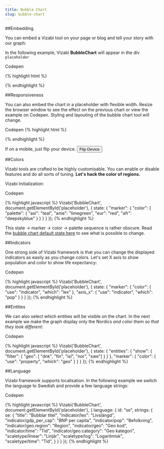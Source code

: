 ```yaml
---
title: Bubble Chart
slug: bubble-chart
---
```


##Embedding

You can embed a Vizabi tool on your page or blog and tell your story with our graph:

<div id="bubble-chart-placeholder" class="vizabi-placeholder no-border"></div>

In the following example, Vizabi **BubbleChart** will appear in the div `placeholder`

<a onclick='openBubbleChartExample()' class="button code-btn"><i class='fa fa-codepen'></i> Codepen</a>

{% highlight html %}
<link rel="stylesheet" type="text/css" href="path/to/vizabi.css">
<script src="path/to/vizabi.js"></script>
<div id='placeholder' width="600px" height="400px"></div>
<script>
	var viz = Vizabi('BubbleChart', document.getElementById('placeholder'));
</script>
{% endhighlight %}


##Responsiveness

You can also embed the chart in a placeholder with flexible width. Resize the browser window to see the effect on the previous chart or <a onclick='openBubbleChartExample2()'>view the example on Codepen</a>. Styling and layouting of the bubble chart tool will change.

<a onclick='openBubbleChartExample2()' class="button code-btn"><i class='fa fa-codepen'></i> Codepen</a>
{% highlight html %}
<div id='placeholder' style='position: absolute; top: 0;
bottom: 0; left: 0; right: 0;'></div>
{% endhighlight %}

If on a mobile, just flip your device. <button class="button right" onclick="flipDeviceBubbleChart()"><i class="fa fa-repeat"></i> Flip Device</button>

<div id="bubble-chart-placeholder2" class="vizabi-placeholder mobile landscape"></div>



##Colors

Vizabi tools are crafted to be highly customisable. You can enable or disable features and do all sorts of tuning. **Let's hack the color of regions.**

<div id="bubble-chart-placeholder3" class="vizabi-placeholder no-border"></div>

Vizabi Initialization:

<a onclick='openBubbleChartExample3()' class="button code-btn"><i class='fa fa-codepen'></i> Codepen</a>

{% highlight javascript %}
Vizabi('BubbleChart', document.getElementById('placeholder'), { 
	state: {
	    "marker": {
	        "color": {
	            "palette": {
	                "asi": "teal",
	                "ame": "limegreen",
	                "eur": "red",
	                "afr": "deepskyblue"
	            }
	        }
	    }
	}
});
{% endhighlight %}

This state &#8594; marker &#8594; color &#8594; palette sequence is rather obscure. Read the [bubble chart default state here](https://github.com/Gapminder/vizabi/blob/develop/src/tools/bubblechart/bubblechart-tool.js#L46) to see what is possible to change.

##Indicators

One strong side of Vizabi framework is that you can change the displayed indicators as easily as you change colors. Let's set X axis to show population and color to show life expectancy:

<!-- <div id="bubble-chart-placeholder4" class="vizabi-placeholder no-border"></div> -->

<a onclick='openBubbleChartExample4()' class="button code-btn"><i class='fa fa-codepen'></i> Codepen</a>

{% highlight javascript %}
Vizabi('BubbleChart', document.getElementById('placeholder'), { 
	state: {
        "marker": {
            "color": {
                "use": "indicator",
                "which": "lex"
            },
            "axis_x": {
                "use": "indicator",
                "which": "pop"
            }
        }
	}
});
{% endhighlight %}

##Entities

We can also select which entities will be visible on the chart. In the next example we make the graph display only the Nordics *and color them so that they look different*: 

<!-- <div id="bubble-chart-placeholder5" class="vizabi-placeholder no-border"></div> -->

<a onclick='openBubbleChartExample5()' class="button code-btn"><i class='fa fa-codepen'></i> Codepen</a>

{% highlight javascript %}
Vizabi('BubbleChart', document.getElementById('placeholder'), { 
	state: {
	    "entities": {
	        "show": {
	            "filter": {
	                 "geo": [ "dnk", "fin", "isl", "nor", "swe"]
	             }
	        }
	    },
	    "marker": {
	        "color": {
	            "use": "property",
	            "which": "geo"
	        }
	    }
	}
});
{% endhighlight %}

##Language

Vizabi framework supports localisation. In the following example we switch the language to Swedish and provide a few language strings:

<!-- <div id="bubble-chart-placeholder6" class="vizabi-placeholder no-border"></div> -->

<a onclick='openBubbleChartExample6()' class="button code-btn"><i class='fa fa-codepen'></i> Codepen</a>

{% highlight javascript %}
Vizabi('BubbleChart', document.getElementById('placeholder'), { 
	language: {
        id: "se",
        strings: {
            se: {
                "title": "Bubblar titel",
                "indicator/lex": "Livslängd",
                "indicator/gdp_per_cap": "BNP per capita",
                "indicator/pop": "Befolkning",
                "indicator/geo.region": "Region",
                "indicator/geo": "Geo kod",
                "indicator/time": "Tid",
                "indicator/geo.category": "Geo kategori",
                "scaletype/linear": "Linjär",
                "scaletype/log": "Logaritmisk",
                "scaletype/time": "Tid",
              }
        }
    }
});
{% endhighlight %}

<script>

function openBubbleChartExample() {
	viewOnCodepen("Bubble Chart", "var viz = Vizabi('BubbleChart', document.getElementById('placeholder'), { data: { reader: 'csv-file', path: '"+CODEPEN_WAFFLE_ADDRESS+"' }});");
}

function openBubbleChartExample2() {
	viewOnCodepen("Bubble Chart", "var viz = Vizabi('BubbleChart', document.getElementById('placeholder'), { data: { reader: 'csv-file', path: '"+CODEPEN_WAFFLE_ADDRESS+"' }});", "<div id='placeholder' style='position: absolute; top: 0; bottom: 0; left: 0; right: 0;'></div>", "body{background:#ffffff}");
}

function openBubbleChartExample3() {
	viewOnCodepen("Bubble Chart", "var viz = Vizabi('BubbleChart', document.getElementById('placeholder'), { state:{'marker':{'color':{'palette':{'asi':'teal','ame':'limegreen','eur':'red','afr': 'deepskyblue'}}}}, data: { reader: 'csv-file', path: '"+CODEPEN_WAFFLE_ADDRESS+"' }});");
}

function openBubbleChartExample4() {
	viewOnCodepen("Bubble Chart", "var viz = Vizabi('BubbleChart', document.getElementById('placeholder'), { state:{'marker':{'color':{'use':'indicator','which':'lex'},'axis_x':{'use':'indicator','which':'pop'}}}, data: { reader: 'csv-file', path: '"+CODEPEN_WAFFLE_ADDRESS+"' }});");
}

function openBubbleChartExample5() {
	viewOnCodepen("Bubble Chart", "var viz = Vizabi('BubbleChart', document.getElementById('placeholder'), { state:{'entities':{'show':{'filter':{'geo':['dnk','fin','isl','nor','swe']}}},'marker':{'color':{'use':'property','which':'geo'}}}, data: { reader: 'csv-file', path: '"+CODEPEN_WAFFLE_ADDRESS+"' }});");
}

function openBubbleChartExample6() {
	viewOnCodepen("Bubble Chart", "var viz = Vizabi('BubbleChart', document.getElementById('placeholder'), { language:{id:'se',strings:{se:{'title':'Bubblartitel','indicator/lex':'Livslängd','indicator/gdp_per_cap':'BNPpercapita','indicator/pop':'Befolkning','indicator/geo.region':'Region','indicator/geo':'Geokod','indicator/time':'Tid','indicator/geo.category':'Geokategori','scaletype/linear':'Linjär','scaletype/log':'Logaritmisk','scaletype/time':'Tid'}}}, data: { reader: 'csv-file', path: '"+CODEPEN_WAFFLE_ADDRESS+"' }});");
}

function flipDeviceBubbleChart() {
	var placeholder = document.getElementById("bubble-chart-placeholder2");
	var classes = placeholder.getAttribute("class");
	if(classes === "vizabi-placeholder mobile") {
		placeholder.setAttribute("class", "vizabi-placeholder mobile landscape");
	} else {
		placeholder.setAttribute("class", "vizabi-placeholder mobile");
	}

	//simulate window resize
	mobileBubbleChartViz.trigger('resize');
}

var mobileBubbleChartViz;

ready(function() {

	Vizabi('BubbleChart', document.getElementById('bubble-chart-placeholder'), {
			data: {
				reader: 'csv-file',
				path: WAFFLE_ADDRESS
			}
		}
	);

	mobileBubbleChartViz = Vizabi('BubbleChart', document.getElementById('bubble-chart-placeholder2'), {
			data: {
				reader: 'csv-file',
				path: WAFFLE_ADDRESS
			}
		}
	);


	Vizabi('BubbleChart', document.getElementById('bubble-chart-placeholder3'), {
			data: {
				reader: 'csv-file',
				path: WAFFLE_ADDRESS
			},
			state: {
		        "marker": {
		            "color": {
		                "palette": {
			                "asi": "teal",
			                "ame": "limegreen",
			                "eur": "red",
			                "afr": "deepskyblue"
		                }
		            }
		        }
		    }
		}
	);

	// Vizabi('BubbleChart', document.getElementById('bubble-chart-placeholder4'), {
	// 		data: {
	// 			reader: 'csv-file',
	// 			path: WAFFLE_ADDRESS
	// 		},
	// 		state: {
	// 	        "marker": {
	// 	            "color": {
	// 	                "use": "indicator",
	// 	                "which": "lex",
	// 	            },
	// 	            "axis_x": {
	// 	                "use": "indicator",
	// 	                "which": "pop",
	// 	            }
	// 	        }
	// 	    }
	// 	}
	// );

	// Vizabi('BubbleChart', document.getElementById('bubble-chart-placeholder5'), {
	// 		data: {
	// 			reader: 'csv-file',
	// 			path: WAFFLE_ADDRESS
	// 		},
	// 		state: {
	// 	        "entities": {
	// 		        "show": {
	// 		            "filter": {
	// 		                 "geo": [ "dnk", "fin", "isl", "nor", "swe"]
	// 		             }
	// 		        }
	// 		    },
	// 		    "marker": {
	// 		        "color": {
	// 		            "use": "property",
	// 		            "which": "geo"
	// 		        }
	// 		    }
	// 	    }
	// 	}
	// );

	// Vizabi('BubbleChart', document.getElementById('bubble-chart-placeholder6'), {
	// 		data: {
	// 			reader: 'csv-file',
	// 			path: WAFFLE_ADDRESS
	// 		},
	// 		language: {
	// 	        id: "pt",
	// 	        strings: {
	// 	            pt: {
	// 	                "title": "Bubblar titel",
	// 	                "indicator/lex": "Livslängd",
	// 	                "indicator/gdp_per_cap": "BNP per capita",
	// 	                "indicator/pop": "Befolkning",
	// 	                "indicator/geo.region": "Region",
	// 	                "indicator/geo": "Geo kod",
	// 	                "indicator/time": "Tid",
	// 	                "indicator/geo.category": "Geo kategori",
	// 	                "scaletype/linear": "Linjär",
	// 	                "scaletype/log": "Logaritmisk",
	// 	                "scaletype/time": "Tid",
	// 	              }
	// 	        }
	// 	    }
	// 	}
	// );

});
</script>